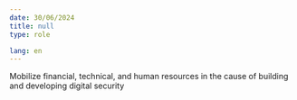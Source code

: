 ```yaml
---
date: 30/06/2024
title: null
type: role

lang: en
---
```


Mobilize financial, technical, and human resources in the cause of building and developing digital
security
